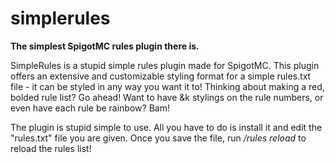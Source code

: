 # simplerules
**The simplest SpigotMC rules plugin there is.**

SimpleRules is a stupid simple rules plugin made for SpigotMC. 
This plugin offers an extensive and customizable styling format for a simple rules.txt file - it can be styled in any way you want it to! Thinking about making a red, bolded rule list? Go ahead! Want to have &k stylings on the rule numbers, or even have each rule be rainbow? Bam! 

The plugin is stupid simple to use. All you have to do is install it and edit the "rules.txt" file you are given. Once you save the file, run _/rules reload_ to reload the rules list!
